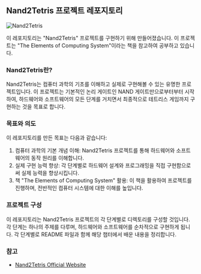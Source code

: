 ## Nand2Tetris 프로젝트 레포지토리

![Nand2Tetris](https://insightbookblog.files.wordpress.com/2023/04/ed919ceca780ec9e85ecb2b4.jpg?w=200)

이 레포지토리는 "Nand2Tetris" 프로젝트를 구현하기 위해 만들어졌습니다. 이 프로젝트는 "The Elements of Computing System"이라는 책을 참고하여 공부하고 있습니다.

### Nand2Tetris란?

Nand2Tetris는 컴퓨터 과학의 기초를 이해하고 실제로 구현해볼 수 있는 유명한 프로젝트입니다. 이 프로젝트는 기본적인 논리 게이트인 NAND 게이트만으로부터부터 시작하여, 하드웨어와 소프트웨어의 모든 단계를 거치면서 최종적으로 테트리스 게임까지 구현하는 것을 목표로 합니다.

### 목표와 의도

이 레포지토리를 만든 목표는 다음과 같습니다:

1. 컴퓨터 과학의 기본 개념 이해: Nand2Tetris 프로젝트를 통해 하드웨어와 소프트웨어의 동작 원리를 이해합니다.
2. 실제 구현 능력 향상: 각 단계별로 하드웨어 설계와 프로그래밍을 직접 구현함으로써 실제 능력을 향상시킵니다.
3. 책 "The Elements of Computing System" 활용: 이 책을 활용하여 프로젝트를 진행하며, 전반적인 컴퓨터 시스템에 대한 이해를 높입니다.

### 프로젝트 구성

이 레포지토리는 Nand2Tetris 프로젝트의 각 단계별로 디렉토리를 구성할 것입니다. 각 단계는 하나의 주제를 다루며, 하드웨어와 소프트웨어를 순차적으로 구현하게 됩니다. 각 단계별로 README 파일과 함께 해당 챕터에서 배운 내용을 정리합니다.

### 참고

- [Nand2Tetris Official Website](https://www.nand2tetris.org/)
